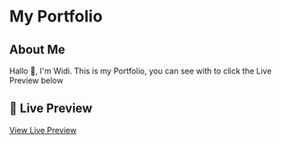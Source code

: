 # My Portfolio

## About Me

Hallo 👋, I'm Widi.
This is my Portfolio, you can see with to click the Live Preview below

## 🚀 Live Preview

[View Live Preview](https://mwidiarta.github.io/portfolio/)
